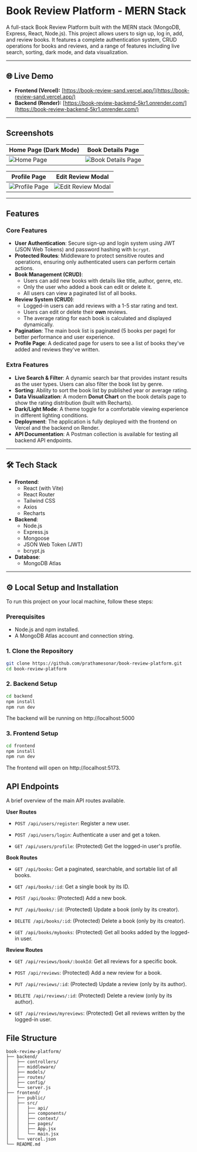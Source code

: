 #  Book Review Platform - MERN Stack

A full-stack Book Review Platform built with the MERN stack (MongoDB, Express, React, Node.js). This project allows users to sign up, log in, add, and review books. It features a complete authentication system, CRUD operations for books and reviews, and a range of features including live search, sorting, dark mode, and data visualization.

---

## 🌐 Live Demo

* **Frontend (Vercel):** [https://book-review-sand.vercel.app/](https://book-review-sand.vercel.app/)
* **Backend (Render):** [https://book-review-backend-5kr1.onrender.com/](https://book-review-backend-5kr1.onrender.com/)

---

##  Screenshots


| Home Page (Dark Mode)                                | Book Details Page                                      |
| ---------------------------------------------------- | ------------------------------------------------------ |
| ![Home Page](https://github.com/user-attachments/assets/55547a0b-4dfa-472d-b9a1-2982cc924597) | ![Book Details Page](https://github.com/user-attachments/assets/fa6e259a-9ef9-43ab-877c-d34d34daae78) |

| Profile Page                                      | Edit Review Modal                                      |
| ------------------------------------------------- | ------------------------------------------------------ |
| ![Profile Page](https://github.com/user-attachments/assets/a4a2c276-8dc6-4472-bbda-a786eea85148) | ![Edit Review Modal](https://github.com/user-attachments/assets/f6b88da4-7df0-4e51-87d9-a5cf8670d8c6) |

---

##  Features

### Core Features
* **User Authentication**: Secure sign-up and login system using JWT (JSON Web Tokens) and password hashing with `bcrypt`.
* **Protected Routes**: Middleware to protect sensitive routes and operations, ensuring only authenticated users can perform certain actions.
* **Book Management (CRUD)**:
    * Users can add new books with details like title, author, genre, etc.
    * Only the user who added a book can edit or delete it.
    * All users can view a paginated list of all books.
* **Review System (CRUD)**:
    * Logged-in users can add reviews with a 1-5 star rating and text.
    * Users can edit or delete their **own** reviews.
    * The average rating for each book is calculated and displayed dynamically.
* **Pagination**: The main book list is paginated (5 books per page) for better performance and user experience.
* **Profile Page**: A dedicated page for users to see a list of books they've added and reviews they've written.

### Extra Features
* **Live Search & Filter**: A dynamic search bar that provides instant results as the user types. Users can also filter the book list by genre.
* **Sorting**: Ability to sort the book list by published year or average rating.
* **Data Visualization**: A modern **Donut Chart** on the book details page to show the rating distribution (built with Recharts).
* **Dark/Light Mode**: A theme toggle for a comfortable viewing experience in different lighting conditions.
* **Deployment**: The application is fully deployed with the frontend on Vercel and the backend on Render.
* **API Documentation**: A Postman collection is available for testing all backend API endpoints.

---

## 🛠️ Tech Stack

* **Frontend**:
    * React (with Vite)
    * React Router
    * Tailwind CSS
    * Axios
    * Recharts
* **Backend**:
    * Node.js
    * Express.js
    * Mongoose
    * JSON Web Token (JWT)
    * bcrypt.js
* **Database**:
    * MongoDB Atlas

---

## ⚙️ Local Setup and Installation

To run this project on your local machine, follow these steps:

### Prerequisites
* Node.js and npm installed.
* A MongoDB Atlas account and connection string.

### 1. Clone the Repository
```bash
git clone https://github.com/prathamesonar/book-review-platform.git
cd book-review-platform
```
### 2. Backend Setup
```bash
cd backend
npm install
npm run dev
```
 
The backend will be running on http://localhost:5000 

### 3. Frontend Setup
```bash
cd frontend
npm install
npm run dev
```
The frontend will open on http://localhost:5173.

## API Endpoints
A brief overview of the main API routes available.

**User Routes**

- `POST /api/users/register`: Register a new user.

- `POST /api/users/login`: Authenticate a user and get a token.

- `GET /api/users/profile`: (Protected) Get the logged-in user's profile.

**Book Routes**
- `GET /api/books`: Get a paginated, searchable, and sortable list of all books.

- `GET /api/books/:id`: Get a single book by its ID.

- `POST /api/books`: (Protected) Add a new book.

- `PUT /api/books/:id`: (Protected) Update a book (only by its creator).

- `DELETE /api/books/:id`: (Protected) Delete a book (only by its creator).

- `GET /api/books/mybooks`: (Protected) Get all books added by the logged-in user.

**Review Routes**
- `GET /api/reviews/book/:bookId`: Get all reviews for a specific book.

- `POST /api/reviews`: (Protected) Add a new review for a book.

- `PUT /api/reviews/:id`: (Protected) Update a review (only by its author).

- `DELETE /api/reviews/:id`: (Protected) Delete a review (only by its author).

- `GET /api/reviews/myreviews`: (Protected) Get all reviews written by the logged-in user.

## File Structure
```
book-review-platform/
├── backend/
│   ├── controllers/
│   ├── middleware/
│   ├── models/
│   ├── routes/
│   ├── config/
│   └── server.js
├── frontend/
│   ├── public/
│   ├── src/
│   │   ├── api/
│   │   ├── components/
│   │   ├── context/
│   │   ├── pages/
│   │   ├── App.jsx
│   │   └── main.jsx
│   └── vercel.json
└── README.md
```
